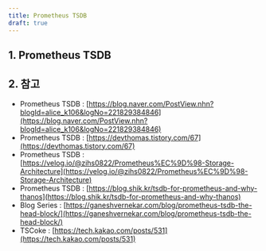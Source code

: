 ```yaml
---
title: Prometheus TSDB
draft: true
---
```


## 1. Prometheus TSDB

## 2. 참고

* Prometheus TSDB : [https://blog.naver.com/PostView.nhn?blogId=alice_k106&logNo=221829384846](https://blog.naver.com/PostView.nhn?blogId=alice_k106&logNo=221829384846)
* Prometheus TSDB : [https://devthomas.tistory.com/67](https://devthomas.tistory.com/67)
* Prometheus TSDB : [https://velog.io/@zihs0822/Prometheus%EC%9D%98-Storage-Architecture](https://velog.io/@zihs0822/Prometheus%EC%9D%98-Storage-Architecture)
* Prometheus TSDB : [https://blog.shik.kr/tsdb-for-prometheus-and-why-thanos](https://blog.shik.kr/tsdb-for-prometheus-and-why-thanos)
* Blog Series : [https://ganeshvernekar.com/blog/prometheus-tsdb-the-head-block/](https://ganeshvernekar.com/blog/prometheus-tsdb-the-head-block/)
* TSCoke : [https://tech.kakao.com/posts/531](https://tech.kakao.com/posts/531)